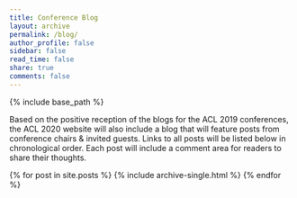 ```yaml
---
title: Conference Blog
layout: archive
permalink: /blog/
author_profile: false
sidebar: false
read_time: false
share: true
comments: false
---
```


{% include base_path %}

Based on the positive reception of the blogs for the ACL 2019 conferences, the ACL 2020 website will also include a blog that will feature posts from conference chairs &amp; invited guests. Links to all posts will be listed below in chronological order. Each post will include a comment area for readers to share their thoughts. 

{% for post in site.posts %}
  {% include archive-single.html %}
{% endfor %}
